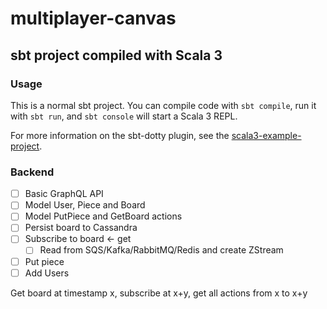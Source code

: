 # multiplayer-canvas
## sbt project compiled with Scala 3

### Usage

This is a normal sbt project. You can compile code with `sbt compile`, run it with `sbt run`, and `sbt console` will start a Scala 3 REPL.

For more information on the sbt-dotty plugin, see the
[scala3-example-project](https://github.com/scala/scala3-example-project/blob/main/README.md).
### Backend
- [ ] Basic GraphQL API
- [ ] Model User, Piece and Board
- [ ] Model PutPiece and GetBoard actions
- [ ] Persist board to Cassandra
- [ ] Subscribe to board <- get 
  - [ ] Read from SQS/Kafka/RabbitMQ/Redis and create ZStream
- [ ] Put piece
- [ ] Add Users

Get board at timestamp x, subscribe at x+y, get all actions from x to x+y